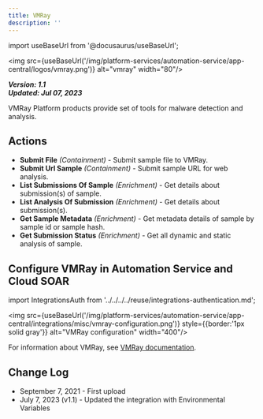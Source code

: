 ```yaml
---
title: VMRay
description: ''
---
```

import useBaseUrl from '@docusaurus/useBaseUrl';

<img src={useBaseUrl('/img/platform-services/automation-service/app-central/logos/vmray.png')} alt="vmray" width="80"/>

***Version: 1.1  
Updated: Jul 07, 2023***

VMRay Platform products provide set of tools for malware detection and analysis.

## Actions

* **Submit File** *(Containment)* - Submit sample file to VMRay.
* **Submit Url Sample** *(Containment)* - Submit sample URL for web analysis.
* **List Submissions Of Sample** *(Enrichment)* - Get details about submission(s) of sample.
* **List Analysis Of Submission** *(Enrichment)* - Get details about submission(s).
* **Get Sample Metadata** *(Enrichment)* - Get metadata details of sample by sample id or sample hash.
* **Get Submission Status** *(Enrichment)* - Get all dynamic and static analysis of sample.

## Configure VMRay in Automation Service and Cloud SOAR

import IntegrationsAuth from '../../../../reuse/integrations-authentication.md';

<IntegrationsAuth/>

<img src={useBaseUrl('/img/platform-services/automation-service/app-central/integrations/misc/vmray-configuration.png')} style={{border:'1px solid gray'}} alt="VMRay configuration" width="400"/>

For information about VMRay, see [VMRay documentation](https://www.vmray.com/basic-automation-with-the-vmray-api/).

## Change Log

* September 7, 2021 - First upload
* July 7, 2023 (v1.1) - Updated the integration with Environmental Variables
